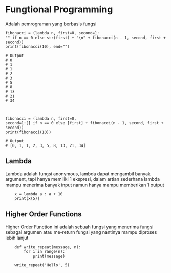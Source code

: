 # Fungtional Programming
Adalah pemrograman yang berbasis fungsi

    
    fibonacci = (lambda n, first=0, second=1: 
    "" if n == 0 else str(first) + "\n" + fibonacci(n - 1, second, first + second))
    print(fibonacci(10), end="")

    # Output
    # 0
    # 1
    # 1
    # 2
    # 3
    # 5
    # 8
    # 13
    # 21
    # 34
    

    
    fibonacci = (lambda n, first=0, 
    second=1:[] if n == 0 else [first] + fibonacci(n - 1, second, first + second))
    print(fibonacci(10))

    # Output
    # [0, 1, 1, 2, 3, 5, 8, 13, 21, 34]
    

## Lambda
Lambda adalah fungsi anonymous, lambda dapat mengambil banyak argument, tapi hanya memiliki 1 ekspresi, dalam artian sederhana lambda mampu menerima banyak input namun hanya mampu memberikan 1 output

        x = lambda a : a + 10
        print(x(5)) 

## Higher Order Functions
Higher Order Function ini adalah sebuah fungsi yang menerima fungsi sebagai argumen atau me-return fungsi yang nantinya mampu diproses lebih lanjut

        def write_repeat(message, n):
            for i in range(n):
                print(message)

        write_repeat('Hello', 5)
